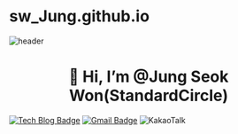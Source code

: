 # sw_Jung.github.io

![header](https://capsule-render.vercel.app/api?type=soft&color=gradient&height=300&section=header&text=StandardCircle&fontSize=90&animation=fadeIn)

<div align=center><h1>👋 Hi, I’m @Jung Seok Won(StandardCircle) </h1></div>


[![Tech Blog Badge](http://img.shields.io/badge/-StandardCircle-black?style=flat-square&logo=github&link=https://github.com/StandardCircle/)](https://github.com/StandardCircle/)
[![Gmail Badge](https://img.shields.io/badge/mae01181@gmail.com-d14836?style=flat-square&logo=Gmail&logoColor=white&link=mailto:mae01181@gmail.com)](mailto:mae01181@gmail.com)
![KakaoTalk](https://img.shields.io/badge/mae01181-ffcd00.svg?style=for-the-badge&logo=kakaotalk&logoColor=000000)
